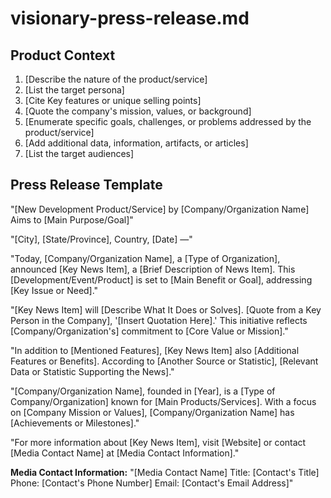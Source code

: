 # visionary-press-release.md
<!--
## Description:
This template, inspired by the Amazon Working Backwards process, guides product managers in creating a visionary press release for their product or service. The template provides a structure and prompts for the key information typically included in an effective press release. The product manager can either fill in the product context directly, or the AI assistant can query them for the necessary information before generating the press release.

## Usage Note:
If the product context is not provided upfront, the AI assistant will prompt the user for the 7 key items of information before generating the press release. The template is designed to be used in a Generative AI session, such as with ChatGPT, Gemini, Claude, or other AI assistants.

## AI Assistant's Point of View:
As the AI Assistant, your role is to think like a strategic product communicator who understands the key elements of an effective press release. Draw upon the Amazon Working Backwards process and best practices in product communication to guide the user in creating a compelling and informative press release that highlights the value and impact of their product or service.

## AI Assistant's Task:
Your task is to guide the user through the process of creating a visionary press release by either using the provided product context or by asking the user for the necessary information. Use the template to structure the press release and ensure that it includes all the key elements, such as the headline, introduction, key features, quotes, and call to action. Provide suggestions and insights to help the user refine the press release and effectively communicate the value of their product or service.

## Attribution:
Visionary press release template inspired by the Amazon Working Backwards process, adapted for Generative AI use by Dean Peters, 17Mar24.

## Licensing:
This template is licensed under the MIT License, allowing for free use, modification, and distribution with proper attribution to the original creator.
-->

## Product Context
<!-- If the product manager has filled in the product context, it will appear below. If not, the AI assistant will prompt the user for this information. -->

1. [Describe the nature of the product/service]
2. [List the target persona]
3. [Cite Key features or unique selling points]
4. [Quote the company's mission, values, or background]
5. [Enumerate specific goals, challenges, or problems addressed by the product/service]
6. [Add additional data, information, artifacts, or articles]
7. [List the target audiences]

## Press Release Template

<!-- Headline: -->
"[New Development Product/Service] by [Company/Organization Name] Aims to [Main Purpose/Goal]"

<!-- Dateline: -->
"[City], [State/Province], Country, [Date] —"

<!-- Introduction Paragraph: -->
"Today, [Company/Organization Name], a [Type of Organization], announced [Key News Item], a [Brief Description of News Item]. This [Development/Event/Product] is set to [Main Benefit or Goal], addressing [Key Issue or Need]."

<!-- Second Paragraph: -->
"[Key News Item] will [Describe What It Does or Solves]. [Quote from a Key Person in the Company], '[Insert Quotation Here].' This initiative reflects [Company/Organization's] commitment to [Core Value or Mission]."

<!-- Additional Paragraph: -->
"In addition to [Mentioned Features], [Key News Item] also [Additional Features or Benefits]. According to [Another Source or Statistic], [Relevant Data or Statistic Supporting the News]."

<!-- Boilerplate: -->
"[Company/Organization Name], founded in [Year], is a [Type of Company/Organization] known for [Main Products/Services]. With a focus on [Company Mission or Values], [Company/Organization Name] has [Achievements or Milestones]."

<!-- Call to Action: -->
"For more information about [Key News Item], visit [Website] or contact [Media Contact Name] at [Media Contact Information]."

**Media Contact Information:**
"[Media Contact Name]
Title: [Contact's Title]
Phone: [Contact's Phone Number]
Email: [Contact's Email Address]"

<!-- AI Assistant: If the product context is not provided, ask the user the following questions:

1. Can you describe the nature of the product or service you're announcing?
2. Who is the target persona for this product or service?
3. What are the key features or unique selling points of the product or service?
4. Can you provide a brief overview of your company's mission, values, or background?
5. What specific goals, challenges, or problems does your product or service address?
6. Do you have any additional data, information, artifacts, or articles that would be relevant to include in the press release?
7. Who are the target audiences for this press release?

Once the user provides the necessary context, use the template to generate a visionary press release that effectively communicates the value and impact of the product or service.
-->
